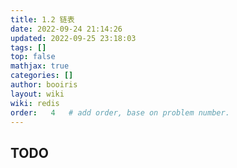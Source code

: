 ```yaml
---
title: 1.2 链表
date: 2022-09-24 21:14:26 
updated: 2022-09-25 23:18:03
tags: [] 
top: false
mathjax: true
categories: []
author: booiris
layout: wiki 
wiki: redis
order:   4   # add order, base on problem number.
---
```


## TODO
